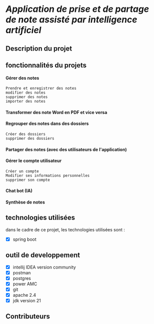 # *Application de prise et de partage de note assisté par intelligence artificiel* 

## Description du projet


## fonctionnalités du projets

#### Gérer des notes

    Prendre et enregistrer des notes
    modifier des notes 
    supprimer des notes
    importer des notes
#### Transformer des note Word en PDF et vice versa
#### Regrouper des notes dans des dossiers
    Créer des dossiers 
    supprimer des dossiers
#### Partager des notes (avec des utilisateurs de l'application)
#### Gérer le compte utilisateur
    Créer un compte 
    Modifier ses informations personnelles
    supprimer son compte
#### Chat bot (IA)
#### Synthèse de notes

## technologies utilisées
dans le cadre de ce projet, les technologies utilisées sont :
-[x] spring boot


## outil de developpement 
-[x] intellij IDEA version community
-[x] postman
-[x] postgres
-[x] power AMC
-[x] git
-[x] apache 2.4
-[x] jdk version 21

## Contributeurs 
